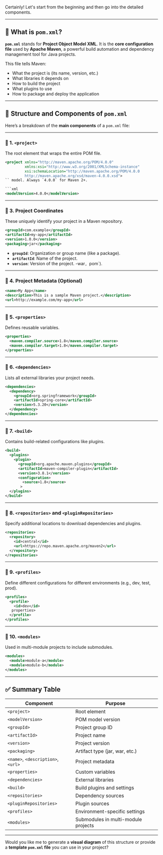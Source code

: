 Certainly! Let's start from the beginning and then go into the detailed components.

---

## 🧾 What is `pom.xml`?

**`pom.xml`** stands for **Project Object Model XML**. It is the **core configuration file** used by **Apache Maven**, a powerful build automation and dependency management tool for Java projects.

This file tells Maven:
- What the project is (its name, version, etc.)
- What libraries it depends on
- How to build the project
- What plugins to use
- How to package and deploy the application

---

## 🧱 Structure and Components of `pom.xml`

Here’s a breakdown of the **main components** of a `pom.xml` file:

---

### 🔹 1. `<project>`
The root element that wraps the entire POM file.

```xml
<project xmlns="http://maven.apache.org/POM/4.0.0"
         xmlns:xsi="http://www.w3.org/2001/XMLSchema-instance"
         xsi:schemaLocation="http://maven.apache.org/POM/4.0.0 
         http://maven.apache.org/xsd/maven-4.0.0.xsd">
`` model. Always `4.0.0` for Maven 2+.

```xml
<modelVersion>4.0.0</modelVersion>
```

---

### 🔹 3. Project Coordinates
These uniquely identify your project in a Maven repository.

```xml
<groupId>com.example</groupId>
<artifactId>my-app</artifactId>
<version>1.0.0</version>
<packaging>jar</packaging>
```

- **`groupId`**: Organization or group name (like a package).
- **`artifactId`**: Name of the project.
- **`version`**: Version of the project.
-war`, `pom`).

---

### 🔹 4. Project Metadata (Optional)

```xml
<name>My App</name>
<description>This is a sample Maven project.</description>
<url>http://example.com/my-app</url>
```

---

### 🔹 5. `<properties>`
Defines reusable variables.

```xml
<properties>
  <maven.compiler.source>1.8</maven.compiler.source>
  <maven.compiler.target>1.8</maven.compiler.target>
</properties>
```

---

### 🔹 6. `<dependencies>`
Lists all external libraries your project needs.

```xml
<dependencies>
  <dependency>
    <groupId>org.springframework</groupId>
    <artifactId>spring-core</artifactId>
    <version>5.3.20</version>
  </dependency>
</dependencies>
```

---

### 🔹 7. `<build>`
Contains build-related configurations like plugins.

```xml
<build>
  <plugins>
    <plugin>
      <groupId>org.apache.maven.plugins</groupId>
      <artifactId>maven-compiler-plugin</artifactId>
      <version>3.8.1</version>
      <configuration>
        <source>1.8</source>
       >
  </plugins>
</build>
```

---

### 🔹 8. `<repositories>` and `<pluginRepositories>`
Specify additional locations to download dependencies and plugins.

```xml
<repositories>
  <repository>
    <id>central</id>
    <url>https://repo.maven.apache.org/maven2</url>
  </repository>
</repositories>
```

---

### 🔹 9. `<profiles>`
Define different configurations for different environments (e.g., dev, test, prod).

```xml
<profiles>
  <profile>
    <id>dev</id>
   properties>
  </profile>
</profiles>
```

---

### 🔹 10. `<modules>`
Used in multi-module projects to include submodules.

```xml
<modules>
  <module>module-a</module>
  <module>module-b</module>
</modules>
```

---

## ✅ Summary Table

| Component             | Purpose |
|-----------------------|---------|
| `<project>`           | Root element |
| `<modelVersion>`      | POM model version |
| `<groupId>`           | Project group ID |
| `<artifactId>`        | Project name |
| `<version>`           | Project version |
| `<packaging>`         | Artifact type (jar, war, etc.) |
| `<name>`, `<description>`, `<url>` | Project metadata |
| `<properties>`        | Custom variables |
| `<dependencies>`      | External libraries |
| `<build>`             | Build plugins and settings |
| `<repositories>`      | Dependency sources |
| `<pluginRepositories>`| Plugin sources |
| `<profiles>`          | Environment-specific settings |
| `<modules>`           | Submodules in multi-module projects |

---

Would you like me to generate a **visual diagram** of this structure or provide a **template `pom.xml` file** you can use in your project?
